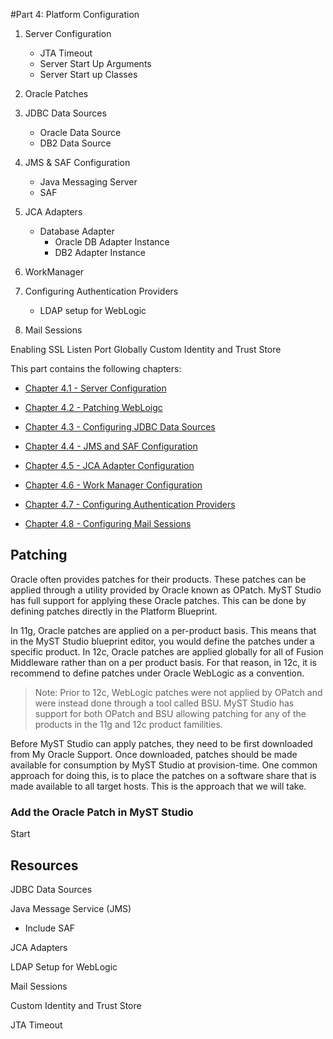 #Part 4: Platform Configuration


1. Server Configuration
   * JTA Timeout
   * Server Start Up Arguments
   * Server Start up Classes

1. Oracle Patches

1. JDBC Data Sources
   * Oracle Data Source
   * DB2 Data Source

1. JMS & SAF Configuration
   * Java Messaging Server
   * SAF

1. JCA Adapters
   * Database Adapter
     * Oracle DB Adapter Instance
     * DB2 Adapter Instance

1. WorkManager

1. Configuring Authentication Providers
   * LDAP setup for WebLogic

1. Mail Sessions



Enabling SSL Listen Port Globally
Custom Identity and Trust Store

This part contains the following chapters:

* [Chapter 4.1 - Server Configuration](/part4/4.1.weblogicServerConfiguration/4.1.0.weblogicServerConfiguration.md)   

* [Chapter 4.2 - Patching WebLoigc](/part3/3.2.createPlatformModel/3.2.0.createPlatformModel.md)

* [Chapter 4.3 - Configuring JDBC Data Sources](/part3/3.3.provisionPlatformInstance/3.3.0.provisionPlatformInstance.md)

* [Chapter 4.4 - JMS and SAF Configuration](/part3/3.4.editPlatformBlueprint/3.4.0.editPlatformBlueprint.md)

* [Chapter 4.5 - JCA Adapter Configuration](/part3/3.5.updatingPlatformConfiguration/3.5.0.updatingPlatformConfiguration.md)

* [Chapter 4.6 - Work Manager Configuration](/part3/3.6.managingPlatformInstances/3.6.0.managingPlatformInstances.md)

* [Chapter 4.7 - Configuring Authentication Providers](/part3/3.7.introspectPlatformBlueprint/3.7.0.introspectPlatformBlueprint.md)

* [Chapter 4.8 - Configuring Mail Sessions](/part3/3.8.sideBySideUpgrade/3.8.0.sideBySideUpgrade.md)



## Patching
Oracle often provides patches for their products. These patches can be applied through a utility provided by Oracle known as OPatch. MyST Studio has full support for applying these Oracle patches. This can be done by defining patches directly in the Platform Blueprint.

In 11g, Oracle patches are applied on a per-product basis. This means that in the MyST Studio blueprint editor, you would define the patches under a specific product. In 12c, Oracle patches are applied globally for all of Fusion Middleware rather than on a per product basis. For that reason, in 12c, it is recommend to define patches under Oracle WebLogic as a convention.

> Note: Prior to 12c, WebLogic patches were not applied by OPatch and were instead done through a tool called BSU. MyST Studio has support for both OPatch and BSU allowing patching for any of the products in the 11g and 12c product familities.

Before MyST Studio can apply patches, they need to be first downloaded from My Oracle Support. Once downloaded, patches should be made available for consumption by MyST Studio at provision-time. One common approach for doing this, is to place the patches on a software share that is made available to all target hosts. This is the approach that we will take.




### Add the Oracle Patch in MyST Studio





Start



## Resources

JDBC Data Sources

Java Message Service (JMS)
- Include SAF

JCA Adapters

LDAP Setup for WebLogic

Mail Sessions

Custom Identity and Trust Store

JTA Timeout
